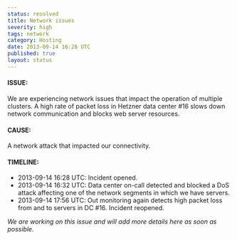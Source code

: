 ```yaml
---
status: resolved
title: Network issues
severity: high
tags: network
category: Hosting
date: 2013-09-14 16:28 UTC
published: true
layout: status
---
```


#### ISSUE:

We are experiencing network issues that impact the operation of multiple clusters. A high rate of packet loss in Hetzner data center #16 slows down network communication and blocks web server resources.


#### CAUSE:

A network attack that impacted our connectivity.


#### TIMELINE:

* 2013-09-14 16:28 UTC: Incident opened.
* 2013-09-14 16:32 UTC: Data center on-call detected and blocked a DoS attack affecting one of the network segments in which we have servers.
* 2013-09-14 17:56 UTC: Out monitoring again detects high packet loss from and to servers in DC #16. Incident reopened.

*We are working on this issue and will add more details here as soon as possible.*
